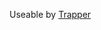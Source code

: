 <!-- TITLE: Explosive Wooden Barrel -->
<!-- SUBTITLE: Places a barrel trap that will detonate, causing anything near it to take massive damage. -->

Useable by [Trapper](trapper)